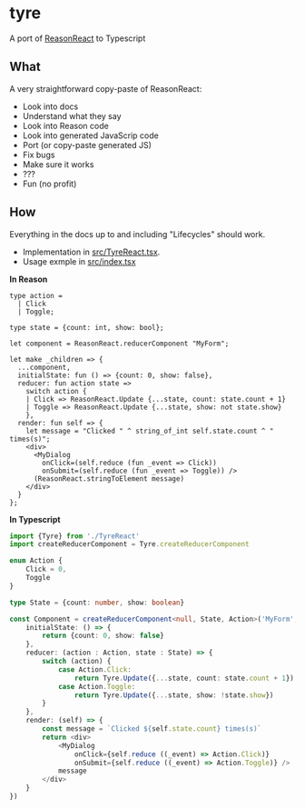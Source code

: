 # tyre
A port of [ReasonReact](https://reasonml.github.io/reason-react/) to Typescript 

## What

A very straightforward copy-paste of ReasonReact: 

- Look into docs
- Understand what they say
- Look into Reason code
- Look into generated JavaScrip code
- Port (or copy-paste generated JS)
- Fix bugs
- Make sure it works
- ???
- Fun (no profit) 

## How

Everything in the docs up to and including "Lifecycles" should work.

- Implementation in [src/TyreReact.tsx](src/TyreReact.tsx).
- Usage exmple in [src/index.tsx](src/index.tsx)


**In Reason**

```reasonml
type action =
  | Click
  | Toggle;

type state = {count: int, show: bool};

let component = ReasonReact.reducerComponent "MyForm";

let make _children => {
  ...component,
  initialState: fun () => {count: 0, show: false},
  reducer: fun action state =>
    switch action {
    | Click => ReasonReact.Update {...state, count: state.count + 1}
    | Toggle => ReasonReact.Update {...state, show: not state.show}
    },
  render: fun self => {
    let message = "Clicked " ^ string_of_int self.state.count ^ " times(s)";
    <div>
      <MyDialog
        onClick=(self.reduce (fun _event => Click))
        onSubmit=(self.reduce (fun _event => Toggle)) />
      (ReasonReact.stringToElement message)
    </div>
  }
};
```

**In Typescript**

```typescript jsx
import {Tyre} from './TyreReact'
import createReducerComponent = Tyre.createReducerComponent

enum Action {
    Click = 0,
    Toggle
}

type State = {count: number, show: boolean}

const Component = createReducerComponent<null, State, Action>('MyForm', {
    initialState: () => {
        return {count: 0, show: false}
    },
    reducer: (action : Action, state : State) => {
        switch (action) {
            case Action.Click:
                return Tyre.Update({...state, count: state.count + 1})
            case Action.Toggle:
                return Tyre.Update({...state, show: !state.show})
        }
    },
    render: (self) => {
        const message = `Clicked ${self.state.count} times(s)`
        return <div>
            <MyDialog
                onClick={self.reduce ((_event) => Action.Click)}
                onSubmit={self.reduce ((_event) => Action.Toggle)} />
            message
        </div>
    }
})
```
